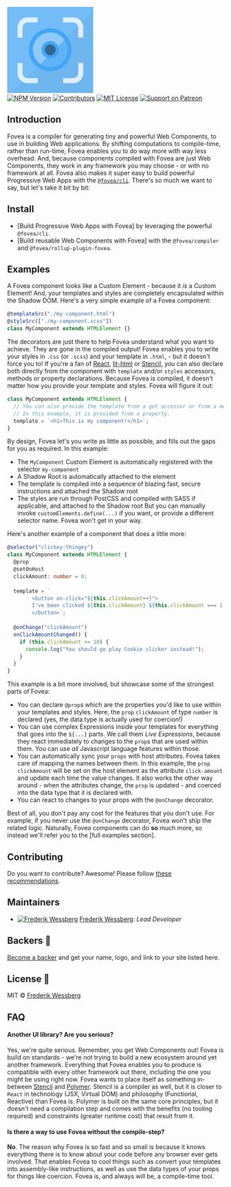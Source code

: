 <img alt="Logo for fovea" src="./documentation/asset/fovea_icon.png" height="200"></img><br>
<a href="https://www.npmjs.com/package/@fovea/core"><img alt="NPM Version" src="https://badge.fury.io/js/%40fovea%2Fcore.svg" height="20"></img></a>
<a href="https://github.com/fovea-org/fovea/graphs/contributors"><img alt="Contributors" src="https://img.shields.io/github/contributors/fovea-org%2Ffovea.svg" height="20"></img></a>
<a href="https://opensource.org/licenses/MIT"><img alt="MIT License" src="https://img.shields.io/badge/License-MIT-yellow.svg" height="20"></img></a>
<a href="https://www.patreon.com/bePatron?u=11315442"><img alt="Support on Patreon" src="https://c5.patreon.com/external/logo/become_a_patron_button@2x.png" height="20"></img></a>

## Introduction

Fovea is a compiler for generating tiny and powerful Web Components, to use in building Web applications.
By shifting computations to compile-time, rather than run-time, Fovea enables you to do way more with way less overhead.
And, because components compiled with Fovea are just Web Components, they work in any framework you may choose - or with no framework at all.
Fovea also makes it super easy to build powerful Progressive Web Apps with the [`@fovea/cli`](https://github.com/fovea-org/fovea/blob/master/packages/cli/README.md).
There's so much we want to say, but let's take it bit by bit:

## Install

- [Build Progressive Web Apps with Fovea] by leveraging the powerful `@fovea/cli`.
- [Build reusable Web Components with Fovea] with the `@fovea/compiler` and `@fovea/rollup-plugin-fovea`.

## Examples

A Fovea component looks like a Custom Element - because it _is_ a Custom Element! And, your templates and styles are completely encapsulated within the Shadow DOM.
Here's a very simple example of a Fovea component:

```typescript
@templateSrc("./my-component.html")
@styleSrc(["./my-component.scss"])
class MyComponent extends HTMLElement {}
```

The decorators are just there to help Fovea understand what you want to achieve. They are gone in the compiled output!
Fovea enables you to write your styles in `.css` (or `.scss`) and your template in `.html`, - but it doesn't force you to!
If you're a fan of [React], [lit-html] or [Stencil], you can also declare both directly from the component with `template` and/or `styles` accessors, methods or property declarations.
Because Fovea is compiled, it doesn't matter how you provide your template and styles. Fovea will figure it out:

```typescript
class MyComponent extends HTMLElement {
  // You can also provide the template from a get accessor or from a method of the same name
  // In this example, it is provided from a property.
  template = `<h1>This is my component!</h1>`;
}
```

By design, Fovea let's you write as little as possible, and fills out the gaps for you as required. In this example:

- The `MyComponent` Custom Element is automatically registered with the selector `my-component`
- A Shadow Root is automatically attached to the element
- The template is compiled into a sequence of blazing fast, secure instructions and attached the Shadow root
- The styles are run through PostCSS and compiled with SASS if applicable, and attached to the Shadow root
  But you can manually invoke `customElements.define(...)` if you want, or provide a different selector name. Fovea won't get in your way.

Here's another example of a component that does a little more:

```typescript
@selector("clickey-thingey")
class MyComponent extends HTMLElement {
  @prop
  @setOnHost
  clickAmount: number = 0;

  template = `
		<button on-click="${this.clickAmount++}">
		I've been clicked ${this.clickAmount} ${this.clickAmount === 1 ? "time" : "times"}!
		</button>`;

  @onChange("clickAmount")
  onClickAmountChanged() {
    if (this.clickAmount >= 10) {
      console.log("You should go play Cookie clicker instead!");
    }
  }
}
```

This example is a bit more involved, but showcase some of the strongest parts of Fovea:

- You can declare `@prop`s which are the properties you'd like to use within your templates and styles. Here, the `prop` `clickAmount` of type `number` is declared (yes, the data type is actually used for coercion!)
- You can use complex Expressions inside your templates for everything that goes into the `${...}` parts. We call them _Live Expressions_, because they react immediately to changes to the `prop`s that are used within them. You can use _all_ Javascript language features within those.
- You can automatically sync your `props` with host attributes. Fovea takes care of mapping the names between them. In this example, the `prop` `clickAmount` will be set on the host element as the attribute `click-amount` and update each time the value changes. It also works the other way around - when the attributes change, the `prop` is updated - and coerced into the data type that it is declared with.
- You can react to changes to your props with the `@onChange` decorator.

Best of all, you don't pay any cost for the features that you don't use. For example, if you never use the `@onChange` decorator, Fovea won't ship the related logic.
Naturally, Fovea components can do **so** much more, so instead we'll refer you to the [full examples section].

## Contributing

Do you want to contribute? Awesome! Please follow [these recommendations](./CONTRIBUTING.md).

## Maintainers

- <a href="https://github.com/wessberg"><img alt="Frederik Wessberg" src="https://avatars2.githubusercontent.com/u/20454213?s=460&v=4" height="11"></img></a> [Frederik Wessberg](https://github.com/wessberg): _Lead Developer_

## Backers 🏅

[Become a backer](https://www.patreon.com/bePatron?u=11315442) and get your name, logo, and link to your site listed here.

## License 📄

MIT © [Frederik Wessberg](https://github.com/wessberg)

## FAQ

#### Another UI library? Are you serious?

Yes, we're quite serious. Remember, you get Web Components out! Fovea is build on standards - we're not trying to build a new ecosystem around yet another framework. Everything
that Fovea enables you to produce is compatible with every other framework out there, including the one you might be using right now.
Fovea wants to place itself as something in-between [Stencil] and [Polymer]. Stencil is a compiler as well, but it is closer to `React` in technology (JSX, Virtual DOM) and philosophy (Functional, Reactive) than Fovea is.
Polymer is built on the same core principles, but it doesn't need a compilation step and comes with the benefits (no tooling required) and constraints (greater runtime cost) that result from it.

#### Is there a way to use Fovea without the compile-step?

**No**. The reason why Fovea is so fast and so small is because it knows everything there is to know about your code before any browser ever gets involved. That enables Fovea to cool things such as convert your templates into assembly-like instructions, as well as use the data types of your props for things like coercion.
Fovea is, and always will be, a compile-time tool.

[react]: https://reactjs.org/
[stencil]: https://stenciljs.com/
[polymer]: https://www.polymer-project.org/
[lit-html]: https://polymer.github.io/lit-html/
